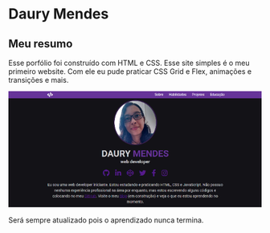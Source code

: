 # Daury Mendes

## Meu resumo

Esse porfólio foi construído com HTML e CSS. Esse site simples é o meu primeiro website. Com ele eu pude praticar CSS Grid e Flex, animações e transições e mais.

![Meu portfólio](/img/project2.png)

Será sempre atualizado pois o aprendizado nunca termina.
